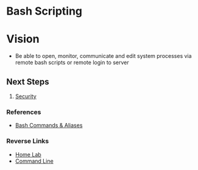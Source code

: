 # Bash Scripting

# Vision
- Be able to open, monitor, communicate and edit system processes via remote bash scripts or remote login to server

## Next Steps
1. [Security](../Security/Security.md)

### References
- [Bash Commands & Aliases](https://shanelonergan.github.io/streamline-your-workflow-with-custom-bash-commands/)

### Reverse Links
- [Home Lab](../Vision.md)
- [Command Line](../Command_Line/Command_Line.md)